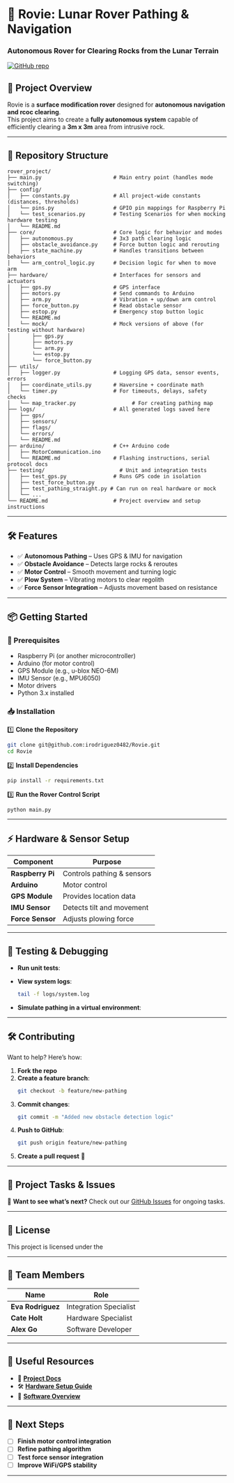 # 🚀 Rovie: Lunar Rover Pathing & Navigation
### **Autonomous Rover for Clearing Rocks from the Lunar Terrain**  
[![GitHub repo](https://img.shields.io/badge/GitHub-Rovie-blue?style=flat&logo=github)](https://github.com/irodriguez0482/Rovie)

## 📌 Project Overview
Rovie is a **surface modification rover** designed for **autonomous navigation and rcoc clearing**.  
This project aims to create a **fully autonomous system** capable of efficiently clearing a **3m x 3m** area from intrusive rock.  

---

## 📁 Repository Structure
```
rover_project/
├── main.py                       # Main entry point (handles mode switching)
├── config/
│   ├── constants.py              # All project-wide constants (distances, thresholds)
│   └── pins.py                   # GPIO pin mappings for Raspberry Pi
│   └── test_scenarios.py         # Testing Scenarios for when mocking hardware testing
│   └── README.md
├── core/                         # Core logic for behavior and modes
│   ├── autonomous.py             # 3x3 path clearing logic
│   ├── obstacle_avoidance.py     # Force button logic and rerouting
│   ├── state_machine.py          # Handles transitions between behaviors
│   └── arm_control_logic.py      # Decision logic for when to move arm
├── hardware/                     # Interfaces for sensors and actuators
│   ├── gps.py                    # GPS interface
│   ├── motors.py                 # Send commands to Arduino
│   ├── arm.py                    # Vibration + up/down arm control
│   ├── force_button.py           # Read obstacle sensor
│   ├── estop.py                  # Emergency stop button logic
│   └── README.md
│   └── mock/                     # Mock versions of above (for testing without hardware)
│       ├── gps.py
│       ├── motors.py
│       └── arm.py
│       └── estop.py
│       └── force_button.py
├── utils/
│   ├── logger.py                 # Logging GPS data, sensor events, errors
│   ├── coordinate_utils.py       # Haversine + coordinate math
│   └── timer.py                  # For timeouts, delays, safety checks
│   └── map_tracker.py                  # For creating pathing map
├── logs/                         # All generated logs saved here
│   ├── gps/
│   ├── sensors/
│   ├── flags/
│   └── errors/
│   └── README.md
├── arduino/                      # C++ Arduino code
│   ├── MotorCommunication.ino
│   └── README.md                 # Flashing instructions, serial protocol docs
├── testing/                        # Unit and integration tests
│   ├── test_gps.py               # Runs GPS code in isolation
│   ├── test_force_button.py
│   ├── test_pathing_straight.py # Can run on real hardware or mock
│   └── ...
└── README.md                     # Project overview and setup instructions

```

---

## 🛠 Features
- ✅ **Autonomous Pathing** – Uses GPS & IMU for navigation  
- ✅ **Obstacle Avoidance** – Detects large rocks & reroutes  
- ✅ **Motor Control** – Smooth movement and turning logic  
- ✅ **Plow System** – Vibrating motors to clear regolith  
- ✅ **Force Sensor Integration** – Adjusts movement based on resistance  

---

## 📦 Getting Started

### 🔧 Prerequisites
- Raspberry Pi (or another microcontroller)
- Arduino (for motor control)
- GPS Module (e.g., u-blox NEO-6M)
- IMU Sensor (e.g., MPU6050)
- Motor drivers
- Python 3.x installed

### 📥 Installation

1️⃣ **Clone the Repository**  
```bash
git clone git@github.com:irodriguez0482/Rovie.git
cd Rovie
```
2️⃣ **Install Dependencies**  
```bash
pip install -r requirements.txt
```
3️⃣ **Run the Rover Control Script**  
```bash
python main.py
```

---

## ⚡ Hardware & Sensor Setup

| Component  | Purpose |
|------------|---------|
| **Raspberry Pi**  | Controls pathing & sensors |
| **Arduino**  | Motor control |
| **GPS Module**  | Provides location data |
| **IMU Sensor**  | Detects tilt and movement |
| **Force Sensor** | Adjusts plowing force |

---

## 🔬 Testing & Debugging
- **Run unit tests**:  

- **View system logs**:  
  ```bash
  tail -f logs/system.log
  ```
- **Simulate pathing in a virtual environment**:  


---

## 🛠 Contributing

Want to help? Here’s how:

1. **Fork the repo**  
2. **Create a feature branch**:  
   ```bash
   git checkout -b feature/new-pathing
   ```
3. **Commit changes**:  
   ```bash
   git commit -m "Added new obstacle detection logic"
   ```
4. **Push to GitHub**:  
   ```bash
   git push origin feature/new-pathing
   ```
5. **Create a pull request** 🎉  

---

## 📅 Project Tasks & Issues
🚀 **Want to see what’s next?** Check out our [GitHub Issues](https://github.com/irodriguez0482/Rovie/issues) for ongoing tasks.

---

## 📜 License
This project is licensed under the

---

## 👥 Team Members
| Name | Role |
|------|------|
| **Eva Rodriguez** | Integration Specialist |
| **Cate Holt** | Hardware Specialist |
| **Alex Go** | Software Developer |

---

## 🔗 Useful Resources
- 📖 **[Project Docs](docs/README.md)**
- 🛠 **[Hardware Setup Guide](docs/hardware.md)**
- 🚀 **[Software Overview](docs/software.md)**

---

## 📌 Next Steps
- [ ] **Finish motor control integration**
- [ ] **Refine pathing algorithm**
- [ ] **Test force sensor integration**
- [ ] **Improve WiFi/GPS stability**

---
